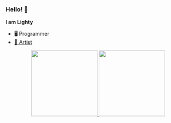### Hello! 👋
**I am Lighty**
- 🖥️ Programmer
- [🎨 Artist](https://www.instagram.com/l1ghty__/)

<div align="center">
  <a href="https://github.com/yLighTy">
  <img height="180em" src="https://github-readme-stats.vercel.app/api?username=yLighTy&show_icons=true&theme=dark&include_all_commits=true&count_private=true"/>
  <img height="180em" src="https://github-readme-stats.vercel.app/api/top-langs/?username=yLighTy&layout=compact&langs_count=7&theme=dark"/>
</div>

